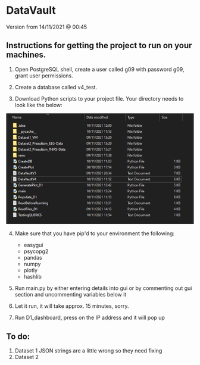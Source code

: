 # DataVault
Version from 14/11/2021 @ 00:45

##  Instructions for getting the project to run on your machines.

1. Open PostgreSQL shell, create a user called g09 with password g09, grant user permissions.

2. Create a database called v4_test.

3. Download Python scripts to your project file. Your directory needs to look like the below:

![Screenshot](https://raw.githubusercontent.com/MattBenyon/DataVault/main/Screenshot%202021-11-10%20135209.png)

4. Make sure that you have pip'd to your environment the following:

	- easygui
	- psycopg2
	- pandas
	- numpy
	- plotly
	- hashlib


4. Run main.py by either entering details into gui or by commenting out gui section and uncommenting variables below it

5. Let it run, it will take approx. 15 minutes, sorry.

6. Run D1_dashboard, press on the IP address and it will pop up

## To do:

1. Dataset 1 JSON strings are a little wrong so they need fixing
2. Dataset 2



